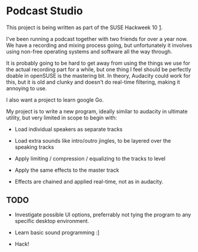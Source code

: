 # Podcast Studio

This project is being written as part of the SUSE Hackweek 10 [1].

I've been running a podcast together with two friends for over a year now. We have a recording and mixing process going, but unfortunately it involves using non-free operating systems and software all the way through.

It is probably going to be hard to get away from using the things we use for the actual recording part for a while, but one thing I feel should be perfectly doable in openSUSE is the mastering bit. In theory, Audacity could work for this, but it is old and clunky and doesn't do real-time filtering, making it annoying to use.

I also want a project to learn google Go.

My project is to write a new program, ideally similar to audacity in ultimate utility, but very limited in scope to begin with:

* Load individual speakers as separate tracks

* Load extra sounds like intro/outro jingles, to be layered over the speaking tracks

* Apply limiting / compression / equalizing to the tracks to level

* Apply the same effects to the master track

* Effects are chained and applied real-time, not as in audacity.

## TODO

* Investigate possible UI options, preferrably not tying the program to any specific desktop environment.

* Learn basic sound programming :]

* Hack!

  [1]: https://hackweek.suse.com/projects/104 "SUSE Hackweek 10"
